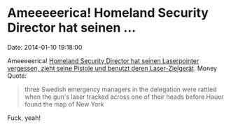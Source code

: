 Ameeeeerica! Homeland Security Director hat seinen \...
=======================================================

Date: 2014-01-10 19:18:00

Ameeeeerica! [Homeland Security Director hat seinen Laserpointer
vergessen, zieht seine Pistole und benutzt deren
Laser-Zielgerät](http://www.timesunion.com/default/article/Ready-aim-point-talk-5116592.php#photo-5683948).
Money Quote:

> three Swedish emergency managers in the delegation were rattled when
> the gun\'s laser tracked across one of their heads before Hauer found
> the map of New York

Fuck, yeah!
